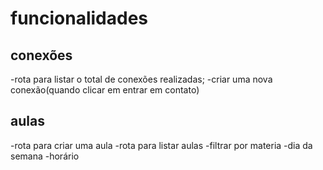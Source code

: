 # funcionalidades

## conexões
-rota para listar o total de conexões realizadas;
-criar uma nova conexão(quando clicar em entrar em contato)

## aulas
-rota para criar uma aula
-rota para listar aulas
    -filtrar por materia
    -dia da semana
    -horário